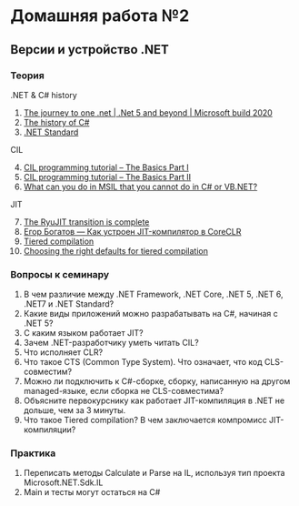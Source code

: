 # Домашняя работа №2

## Версии и устройство .NET

### Теория
.NET &amp; C# history
 1. [The journey to one .net | .Net 5 and beyond | Microsoft build 2020](https://www.youtube.com/watch?v=oyF6RGKlvi8)
 2. [The history of C#](https://docs.microsoft.com/en-us/dotnet/csharp/whats-new/csharp-version-history)
 3. [.NET Standard](https://docs.microsoft.com/en-us/dotnet/standard/net-standard?tabs=net-standard-1-0)
 
CIL
 
 4. [CIL programming tutorial – The Basics Part I](https://dolinkamark.wordpress.com/2015/10/21/cil-programming-tutorial-the-basics/)
 5. [CIL programming tutorial – The Basics Part II](https://dolinkamark.wordpress.com/2016/04/24/cil-programming-tutorial-the-basics-part-ii/)
 6. [What can you do in MSIL that you cannot do in C# or VB.NET?](https://stackoverflow.com/questions/541936/what-can-you-do-in-msil-that-you-cannot-do-in-c-sharp-or-vb-net)

JIT

 7. [The RyuJIT transition is complete](https://devblogs.microsoft.com/dotnet/the-ryujit-transition-is-complete/)
 8. [Егор Богатов — Как устроен JIT-компилятор в CoreCLR](https://www.youtube.com/watch?v=H1ksFnLjLoY)
 9. [Tiered compilation](https://docs.microsoft.com/en-us/dotnet/core/whats-new/dotnet-core-3-0#tiered-compilation)
 10. [Choosing the right defaults for tiered compilation](https://github.com/dotnet/runtime/issues/12515) 

### Вопросы к семинару
1. В чем различие между .NET Framework, .NET Core, .NET 5, .NET 6, .NET7 и .NET Standard?
2. Какие виды приложений можно разрабатывать на C#, начиная с .NET 5?
3. С каким языком работает JIT?
4. Зачем .NET-разработчику уметь читать CIL?
5. Что исполняет CLR?
6. Что такое CTS (Common Type System). Что означает, что код CLS-совместим?
7. Можно ли подключить к C#-сборке, сборку, написанную на другом managed-языке, если сборка не CLS-совместима?
8. Объясните первокурснику как работает JIT-компиляция в .NET не дольше, чем за 3 минуты.
9. Что такое Tiered compilation? В чем заключается компромисс JIT-компиляции?

### Практика
1. Переписать методы Calculate и Parse на IL, используя тип проекта Microsoft.NET.Sdk.IL
2. Main и тесты могут остаться на C#